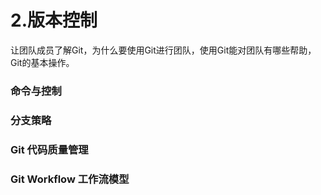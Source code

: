 # 2.版本控制
让团队成员了解Git，为什么要使用Git进行团队，使用Git能对团队有哪些帮助，
Git的基本操作。
### 命令与控制
### 分支策略
### Git 代码质量管理
### Git Workflow 工作流模型


